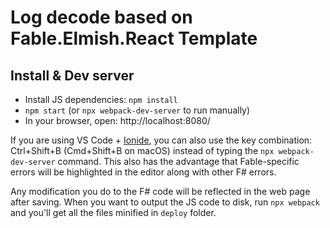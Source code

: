 # Log decode based on Fable.Elmish.React Template



## Install & Dev server

* Install JS dependencies: `npm install`
* `npm start` (or `npx webpack-dev-server` to run manually)
* In your browser, open: http://localhost:8080/

If you are using VS Code + [Ionide](http://ionide.io/), you can also use the key combination: Ctrl+Shift+B (Cmd+Shift+B on macOS) instead of typing the `npx webpack-dev-server` command. This also has the advantage that Fable-specific errors will be highlighted in the editor along with other F# errors.

Any modification you do to the F# code will be reflected in the web page after saving. When you want to output the JS code to disk, run `npx webpack` and you'll get all the files minified in `deploy` folder.
